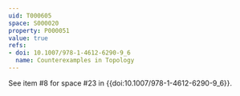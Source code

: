 ```yaml
---
uid: T000605
space: S000020
property: P000051
value: true
refs:
- doi: 10.1007/978-1-4612-6290-9_6
  name: Counterexamples in Topology
---
```


See item #8 for space #23 in {{doi:10.1007/978-1-4612-6290-9_6}}.
